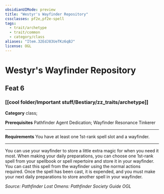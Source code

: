 ```yaml
---
obsidianUIMode: preview
title: "Westyr's Wayfinder Repository"
cssclasses: pf2e,pf2e-spell
tags:
  - trait/archetype
  - trait/common
  - category/class
aliases: "Item.32EdJ83UeTKz6qBJ"
license: OGL
---
```

# Westyr's Wayfinder Repository
## Feat 6
### [[cool folder/Important stuff/Bestiary/zz_traits/archetype]]

**Category** class; 



**Prerequisites** Pathfinder Agent Dedication; Wayfinder Resonance Tinkerer
* * *
**Requirements** You have at least one 1st-rank spell slot and a wayfinder.

* * *

You can use your wayfinder to store a little extra magic for when you need it most. When making your daily preparations, you can choose one 1st-rank spell from your spellbook or spell repertoire and store it in your wayfinder. You can cast this spell from the wayfinder using the normal actions required. Once the spell has been cast, it is expended, and you must make your next daily preparations to store another spell in your wayfinder.

*Source: Pathfinder Lost Omens: Pathfinder Society Guide*
*OGL*